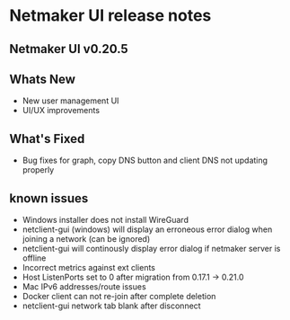 # Netmaker UI release notes

## Netmaker UI v0.20.5

## Whats New
- New user management UI
- UI/UX improvements

## What's Fixed
- Bug fixes for graph, copy DNS button and client DNS not updating properly

## known issues
- Windows installer does not install WireGuard
- netclient-gui (windows) will display an erroneous error dialog when joining a network (can be ignored)
- netclient-gui will continously display error dialog if netmaker server is offline
- Incorrect metrics against ext clients
- Host ListenPorts set to 0 after migration from 0.17.1 -> 0.21.0
- Mac IPv6 addresses/route issues
- Docker client can not re-join after complete deletion
- netclient-gui network tab blank after disconnect
